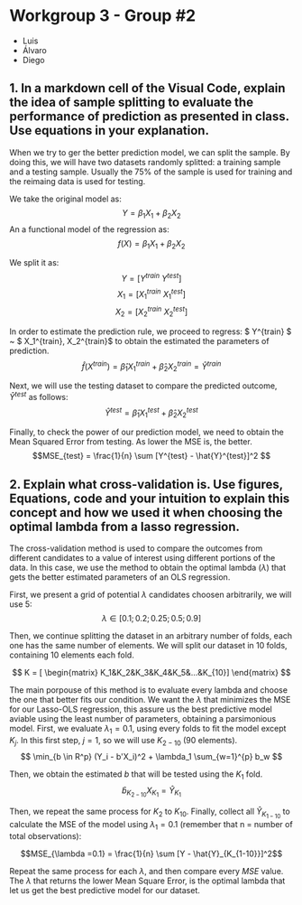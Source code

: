 # Workgroup 3 - Group #2
- Luis
- Álvaro
- Diego

## 1. In a markdown cell of the Visual Code, explain the idea of sample splitting to evaluate the performance of prediction as presented in class. Use equations in your explanation.

When we try to ger the better prediction model, we can split the sample. By doing this, we will have two datasets randomly splitted: a training sample and a testing sample. Usually the 75% of the sample is used for training and the reimaing data is used for testing.

We take the original model as: 
$$ Y = \beta_1 X_1 + \beta_2 X_2 $$ 
An a functional model of the regression as:
$$f(X) = \beta_1 X_1 + \beta_2 X_2 $$
 
We split it as:
$$ Y = [ Y^{train} \   Y^{test}] $$ 
$$ X_1 = [X_1^{train} \   X_1^{test}] $$
$$ X_2 = [X_2^{train} \   X_2^{test}] $$ 

In order to estimate the prediction rule, we proceed to regress:  $ Y^{train} $ ~ $ X_1^{train},  X_2^{train}$ to obtain the estimated the parameters of prediction.
$$ \hat{f}(X^{train}) = \hat\beta_1 X_1^{train} + \hat\beta_2 X_2^{train} = \hat{Y}^{train}$$

Next, we will use the testing dataset to compare the predicted outcome, $\hat{Y}^{test}$ as follows:
$$ \hat{Y}^{test} = \hat\beta_1 X_1^{test} + \hat\beta_2 X_2^{test} $$

Finally, to check the power of our prediction model, we need to obtain the Mean Squared Error from testing. As lower the MSE is, the better.
$$MSE_{test} = \frac{1}{n} \sum [Y^{test} - \hat{Y}^{test}]^2 $$


## 2. Explain what cross-validation is. Use figures, Equations, code and your intuition to explain this concept and how we used it when choosing the optimal lambda from a lasso regression.

The cross-validation method is used to compare the outcomes from different candidates to a value of interest using different portions of the data. In this case, we use the method to obtain the optimal lambda ($\lambda$) that gets the better estimated parameters of an OLS regression.

First, we present a grid of potential $\lambda$ candidates choosen arbitrarily, we will use 5:
$$ \lambda \in [ 0.1; 0.2; 0.25; 0.5 ;0.9 ] $$

Then, we continue splitting the dataset in an arbitrary number of folds, each one has the same number of elements. We will split our dataset in 10 folds, containing 10 elements each fold.

$$ K = [ \begin{matrix} 
K_1&K_2&K_3&K_4&K_5&...&K_{10}]
\end{matrix} $$

The main porpouse of this method is to evaluate every lambda and choose the one that better fits our condition. We want the $\lambda$ that minimizes the MSE for our Lasso-OLS regression, this assure us the best predictive model aviable using the least number of parameters, obtaining a parsimonious model. First, we evaluate $\lambda_1= 0.1$, using every folds to fit the model except $K_j$. In this first step, $j=1$, so we will use $K_{2-10}$ (90 elements). 
$$ \min_{b \in R^p} (Y_i - b'X_i)^2 + \lambda_1 \sum_{w=1}^{p} b_w $$

Then, we obtain the estimated $b$ that will be tested using the $K_1$ fold.
$$\hat{b}_{K_{2-10}} X_{K_1} = \hat{Y}_{K_1}$$ 

Then, we repeat the same process for $K_2$ to $K_{10}$. Finally, collect all $\hat{Y}_{K_{1-10}}$ to calculate the MSE of the model using $\lambda_1 = 0.1$ (remember that n = number of total observations):

$$MSE_{\lambda =0.1} = \frac{1}{n} \sum [Y - \hat{Y}_{K_{1-10}}]^2$$

Repeat the same process for each $\lambda$, and then compare every $MSE$ value. The $\lambda$ that returns the lower Mean Square Error, is the optimal lambda that let us get the best predictive model for our dataset.